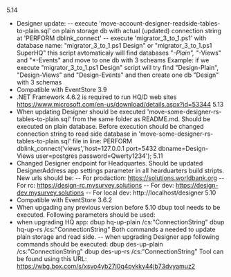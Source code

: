 5.14
- Designer update: 
-- execute 'move-account-designer-readside-tables-to-plain.sql' on plain storage db with actual (updated) connection string at 'PERFORM dblink_connect'
-- execute 'migrator_3_to_1.ps1' with database name: "migrator_3_to_1.ps1 Design" or "migrator_3_to_1.ps1 SuperHQ"
   this script avtomaticaly will find databases "*-Plain", "*-Views" and "*-Events" and move to one db with 3 scheams
   Example: if we execute "migrator_3_to_1.ps1 Design" script will try find "Design-Plain", "Design-Views" and "Design-Events" and then create one db "Design" with 3 schemas
- Compatible with EventStore 3.9
- .NET Framework 4.6.2 is required to run HQ/D web sites https://www.microsoft.com/en-us/download/details.aspx?id=53344
5.13 
- When updating Designer should be executed 'move-some-designer-rs-tables-to-plain.sql' from the same folder as README.md. Should be executed on plain database. Before execution should be changed connection string to read side database in 'move-some-designer-rs-tables-to-plain.sql' file in line:
PERFORM dblink_connect('views','host=127.0.0.1 port=5432 dbname=Design-Views user=postgres password=Qwerty1234');
5.11
- Changed Designer endpoint for Headquartes. Should be updated DesignerAddress app settings parameter in all hearduarters build stripts. 
  New urls should be:
-- For prodaction: https://solutions.worldbank.org
-- For rc: https://design-rc.mysurvey.solutions
-- For dev: https://design-dev.mysurvey.solutions 
-- For local dev: http://localhost/designer
5.10
- Compatible with EventStore 3.6.2
- When upgading any previous version before 5.10 dbup tool needs to be executed. Following parameters should be used:
- when upgrading HQ app:
  dbup hq-up-plain /cs:"ConnectionString" 
  dbup hq-up-rs /cs:"ConnectionString"
Both commands a needed to update plain storage and read side.
-- when upgrading Designer app following commands should be executed:
  dbup des-up-plain /cs:"ConnectionString" 
  dbup des-up-rs /cs:"ConnectionString"
Tool can be found using this URL: https://wbg.box.com/s/xsvo4yb27j0q4pykky44jb73dvyamuz2